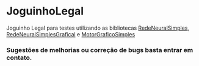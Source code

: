 # JoguinhoLegal
Joguinho Legal para testes utilizando as bibliotecas [RedeNeuralSimples](https://github.com/suchorski/RedeNeuralSimples), [RedeNeuralSimplesGrafical](https://github.com/suchorski/RedeNeuralSimplesGrafical) e [MotorGraficoSimples](https://github.com/suchorski/MotorGraficoSimples)

### Sugestões de melhorias ou correção de bugs basta entrar em contato.